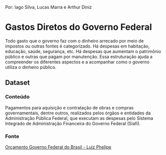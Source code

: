 Por: Iago Silva, Lucas Marra e Arthur Diniz

# Gastos Diretos do Governo Federal

Todo gasto que o governo faz com o dinheiro arrecado por meio de impostos ou outras fontes é categorizado. Há despesas em habitação, educação, saúde, segurança, etc. Há despesas que aumentam o patrimônio público e outras que pagam por manutenção. Essa estruturação ajuda a compreender os diferentes aspectos e a acompanhar como o governo utiliza o dinheiro público.

## Dataset

### Conteúdo

Pagamentos para aquisição e contratação de obras e compras governamentais, dentre outros, realizados pelos órgãos e entidades da Administração Pública Federal, que executam as despesas pelo Sistema Integrado de Administração Financeira do Governo Federal (Siafi).

### Fonte

[Orçamento Governo Federal do Brasil - Luiz Phelipe](https://www.kaggle.com/jameslko/gun-violence-data)
